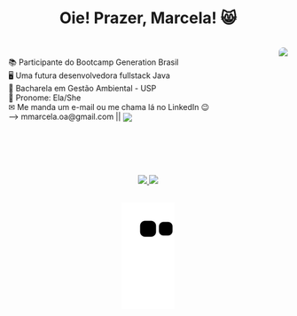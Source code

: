 <h1><div align="center"> Oie! Prazer, Marcela! 😸 </div></h1>
<div style="display: inline_block"><br>
  <img align="right" height="200" style="border-radius:50px;" src="https://t2.tudocdn.net/178701?w=646&h=284">
</div>
<br>
  📚 Participante do Bootcamp Generation Brasil <br>
  🖥 Uma futura desenvolvedora fullstack Java <br>
  🌱 Bacharela em Gestão Ambiental - USP <br>
  👩 Pronome: Ela/She<br>
  ✉ Me manda um e-mail ou me chama lá no LinkedIn 😉 <br> 
  --> mmarcela.oa@gmail.com  ||  <a href="https://www.linkedin.com/in/marcela-oliveira-2056551b7/" target="_blank"><img align="center" height="22em" src="https://cdn-icons-png.flaticon.com/128/174/174857.png" target="_blank"></a>

<br><br><br><br>
<div align="center">
  <a href="https://github.com/marcela-oa">
  <img height="180em" src="https://github-readme-stats.vercel.app/api?username=marcela-oa&show_icons=true&theme=cobalt&include_all_commits=false&count_private=true"/>
  <img height="180em" src="https://github-readme-stats.vercel.app/api/top-langs/?username=marcela-oa&layout=demo&langs_count=7&theme=cobalt"/>
</div>
  
  ##
<div align="center">
  
  ![Snake animation](https://github.com/rafaballerini/rafaballerini/blob/output/github-contribution-grid-snake.svg)
 
</div>
